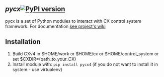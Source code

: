 ## *pycx*[![PyPI version](https://badge.fury.io/py/pycx4.svg)](https://badge.fury.io/py/pycx4)

pycx is a set of Python modules to interact with CX control system framework.
For documentation [see project's wiki](https://github.com/femanov/pycx/wiki) 

## Installation
1. Build CXv4 in $HOME/work or $HOME/cx or $HOME/control_system or set $CXDIR=(path_to_your_CX) 
2. Install module with: `pip install pycx4` (if you do not want to install it in system - use virtualenv)

 
